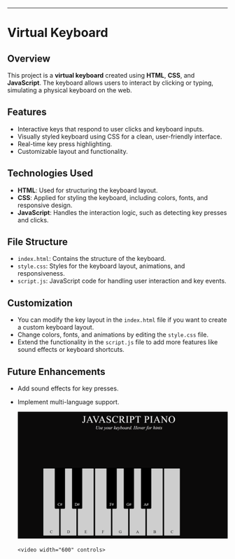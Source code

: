 

---

# Virtual Keyboard

## Overview

This project is a **virtual keyboard** created using **HTML**, **CSS**, and **JavaScript**. The keyboard allows users to interact by clicking or typing, simulating a physical keyboard on the web.

## Features

- Interactive keys that respond to user clicks and keyboard inputs.
- Visually styled keyboard using CSS for a clean, user-friendly interface.
- Real-time key press highlighting.
- Customizable layout and functionality.

## Technologies Used

- **HTML**: Used for structuring the keyboard layout.
- **CSS**: Applied for styling the keyboard, including colors, fonts, and responsive design.
- **JavaScript**: Handles the interaction logic, such as detecting key presses and clicks.


## File Structure

- `index.html`: Contains the structure of the keyboard.
- `style.css`: Styles for the keyboard layout, animations, and responsiveness.
- `script.js`: JavaScript code for handling user interaction and key events.

## Customization

- You can modify the key layout in the `index.html` file if you want to create a custom keyboard layout.
- Change colors, fonts, and animations by editing the `style.css` file.
- Extend the functionality in the `script.js` file to add more features like sound effects or keyboard shortcuts.

## Future Enhancements

- Add sound effects for key presses.
- Implement multi-language support.
  

  <img src="image.png" alt="Virtual Keyboard" width="500">

      <video width="600" controls>
  <source src="H1.mp4" type="video/mp4">
</video>


